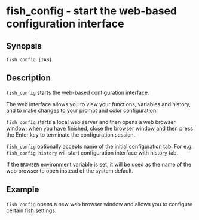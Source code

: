 # fish_config - start the web-based configuration interface

## Synopsis

```
fish_config [TAB]
```

## Description

`fish_config` starts the web-based configuration interface.

The web interface allows you to view your functions, variables and history, and to make changes to your prompt and color configuration.

`fish_config` starts a local web server and then opens a web browser window; when you have finished, close the browser window and then press the Enter key to terminate the configuration session.

`fish_config` optionally accepts name of the initial configuration tab. For e.g. `fish_config history` will start configuration interface with history tab.

If the `BROWSER` environment variable is set, it will be used as the name of the web browser to open instead of the system default.

## Example

`fish_config` opens a new web browser window and allows you to configure certain fish settings.
